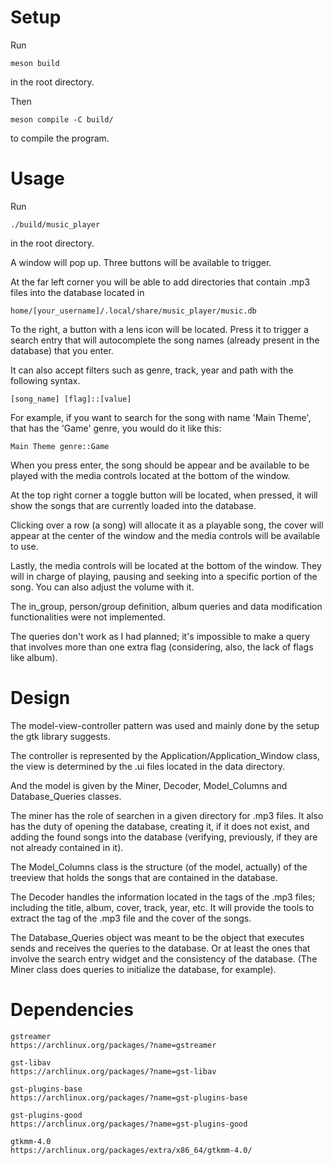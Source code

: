 # Setup

Run
```plaintext
meson build
```
in the root directory.

Then
```plaintext
meson compile -C build/
```
to compile the program.

# Usage
Run
```plaintext
./build/music_player
```
in the root directory.

A window will pop up.
Three buttons will be available to trigger.

At the far left corner you will be able to add
directories that contain .mp3 files into the database
located in

```plaintext
home/[your_username]/.local/share/music_player/music.db
```

To the right, a button with a lens icon will be located.
Press it to trigger a search entry that will autocomplete
the song names (already present in the database) that you
enter.

It can also accept filters such as genre, track, year and path
with the following syntax.

```plaintext
[song_name] [flag]::[value]
```

For example, if you want to search for the song with name 'Main Theme',
that has the 'Game' genre, you would do it like this:

```plaintext
Main Theme genre::Game
```

When you press enter, the song should be appear and be available to be
played with the media controls located at the bottom of the window.

At the top right corner a toggle button will be located, when pressed,
it will show the songs that are currently loaded into the database.

Clicking over a row (a song) will allocate it as a playable song,
the cover will appear at the center of the window and the media controls
will be available to use.

Lastly, the media controls will be located at the bottom of the window.
They will in charge of playing, pausing and seeking into a specific
portion of the song. You can also adjust the volume with it.

The in_group, person/group definition, album queries and data
modification functionalities were not implemented.

The queries don't work as I had planned; it's impossible to make a query
that involves more than one extra flag (considering, also, the lack of
flags like album).

# Design

The model-view-controller pattern was used and mainly done by the
setup the gtk library suggests.

The controller is represented by the Application/Application_Window class,
the view is determined by the .ui files located in the data directory.

And the model is given by the Miner, Decoder, Model_Columns and
Database_Queries classes.

The miner has the role of searchen in a given directory for .mp3 files. It
also has the duty of opening the database, creating it, if it does not exist,
and adding the found songs into the database (verifying, previously, if
they are not already contained in it).

The Model_Columns class is the structure (of the model, actually) of the treeview
that holds the songs that are contained in the database.

The Decoder handles the information located in the tags of the .mp3 files;
including the title, album, cover, track, year, etc.
It will provide the tools to extract the tag of the .mp3 file and the cover of
the songs.

The Database_Queries object was meant to be the object that executes sends and receives
the queries to the database. Or at least the ones that involve the search entry widget and
the consistency of the database.
(The Miner class does queries to initialize the database, for example).

# Dependencies

```plaintext
gstreamer
https://archlinux.org/packages/?name=gstreamer
```

```plaintext
gst-libav
https://archlinux.org/packages/?name=gst-libav
```

```plaintext
gst-plugins-base
https://archlinux.org/packages/?name=gst-plugins-base
```

```plaintext
gst-plugins-good
https://archlinux.org/packages/?name=gst-plugins-good
```

```plaintext
gtkmm-4.0
https://archlinux.org/packages/extra/x86_64/gtkmm-4.0/
```